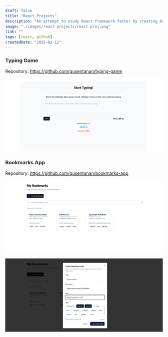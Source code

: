 ```yaml
---
draft: false
title: "React Projects"
description: "An attempt to study React framework faster by creating bunch of projects"
image: "./images/react-projects/react-proj.png"
link: ""
tags: [react, github]
createdDate: "2025-02-12"
---
```


### Typing Game

Repository: https://github.com/gusentanan/typing-game

![Typing Game](./images/react-projects/typing-game.png)

### Bookmarks App

Repository: https://github.com/gusentanan/bookmarks-app

![Bookmarks App](./images/react-projects/bookmark-1.png)

![Bookmarks App](./images/react-projects/bookmark-2.png)
